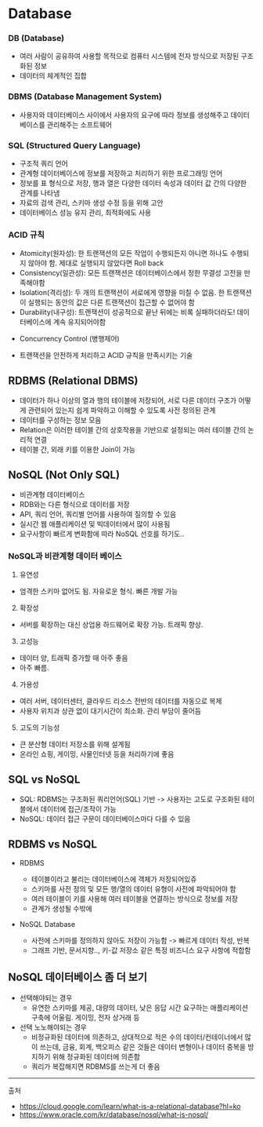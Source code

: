 # Database

### DB (Database)
- 여러 사람이 공유하여 사용할 목적으로 컴퓨터 시스템에 전자 방식으로 저장된 구조화된 정보
- 데이터의 체계적인 집합

### DBMS (Database Management System)
- 사용자와 데이터베이스 사이에서 사용자의 요구에 따라 정보를 생성해주고 데이터베이스를 관리해주는 소프트웨어

### SQL (Structured Query Language)
- 구조적 쿼리 언어
- 관계형 데이터베이스에 정보를 저장하고 처리하기 위한 프로그래밍 언어
- 정보를 표 형식으로 저장, 행과 열은 다양한 데이터 속성과 데이터 값 간의 다양한 관계를 나타냄
- 자료의 검색 관리, 스키마 생성 수정 등을 위해 고안
- 데이터베이스 성능 유지 관리, 최적화에도 사용


### ACID 규칙
- Atomicity(원자성): 한 트랜잭션의 모든 작업이 수행되든지 아니면 하나도 수행되지 않아야 함. 제대로 실행되지 않았다면 Roll back
- Consistency(일관성): 모든 트랜잭션은 데이터베이스에서 정한 무결성 고전을 만족해야함
- Isolation(격리성): 두 개의 트랜잭션이 서로에게 영향을 미칠 수 없음. 한 트랜잭션이 실행되는 동안의 값은 다른 트랜잭션이 접근할 수 없어야 함
- Durability(내구성): 트랜잭션이 성공적으로 끝난 뒤에는 비록 실패하더라도! 데이터베이스에 계속 유지되어야함

* Concurrency Control (병행제어)
- 트랜잭션을 안전하게 처리하고 ACID 규칙을 만족시키는 기술


## RDBMS (Relational DBMS)
- 데이터가 하나 이상의 열과 행의 테이블에 저장되어, 서로 다른 데이터 구조가 어떻게 관련되어 있는지 쉽게 파악하고 이해할 수 있도록 사전 정의된 관계
- 데이터를 구성하는 정보 모음
- Relation은 이러한 테이블 간의 상호작용을 기반으로 설정되는 여러 테이블 간의 논리적 연결
- 테이블 간, 외래 키를 이용한 Join이 가능

## NoSQL (Not Only SQL)
- 비관계형 데이터베이스 
- RDB와는 다른 형식으로 데이터를 저장
- API, 쿼리 언어, 쿼리별 언어를 사용하여 질의할 수 있음
- 실시간 웹 애플리케이션 및 빅데이터에서 많이 사용됨
- 요구사항이 빠르게 변화함에 따라 NoSQL 선호를 하기도..

### NoSQL과 비관계형 데이터 베이스
1) 유연성
- 엄격한 스키마 없어도 됨. 자유로운 형식. 빠른 개발 가능
2) 확장성
- 서버를 확장하는 대신 상업용 하드웨어로 확장 가능. 트래픽 향상. 
3) 고성능
- 데이터 양, 트래픽 증가할 때 아주 좋음
- 아주 빠름.
4) 가용성
- 여러 서버, 데이터센터, 클라우드 리소스 전반의 데이터를 자동으로 복제
- 사용자 위치과 상관 없이 대기시간이 최소화. 관리 부담이 줄어듬
5) 고도의 기능성
- 큰 분산형 데이터 저장소를 위해 설계됨
- 온라인 쇼핑, 게이밍, 사물인터넷 등을 처리하기에 좋음

## SQL vs NoSQL
- SQL: RDBMS는 구조화된 쿼리언어(SQL) 기반
-> 사용자는 고도로 구조화된 테이블에서 데이터에 접근/조작이 가능
- NoSQL: 데이터 접근 구문이 데이터베이스마다 다를 수 있음

## RDBMS vs NoSQL
- RDBMS
    - 테이블이라고 불리는 데이터베이스에 객체가 저장되어있쥬
    - 스키마를 사전 정의 및 모든 행/열의 데이터 유형이 사전에 파악되어야 함
    - 여러 테이블이 키를 사용해 여러 테이블을 연결하는 방식으로 정보를 저장
    - 관계가 생성될 수밖에

- NoSQL Database
    - 사전에 스키마를 정의하지 않아도 저장이 가능함 -> 빠르게 데이터 작성, 반복
    - 그래프 기반, 문서지향.., 키-값 저장소 같은 특정 비즈니스 요구 사항에 적합함

## NoSQL 데이터베이스 좀 더 보기
- 선택해야되는 경우
    - 유연한 스키마를 제공, 대량의 데이터, 낮은 응답 시간 요구하는 애플리케이션 구축에 어울림. 게이밍, 전자 상거래 등
- 선택 노노해야되는 경우
    - 비정규화된 데이터에 의존하고, 상대적으로 적은 수의 데이터/컨테이너에서 많이 쓰는데, 금융, 회계, 백오피스 같은 것들은 데이터 변형이나 데이터 중복을 방지하기 위해 정규화된 데이터에 의존함
    - 쿼리가 복잡해지면 RDBMS를 쓰는게 더 좋음


---

출처
- https://cloud.google.com/learn/what-is-a-relational-database?hl=ko
- https://www.oracle.com/kr/database/nosql/what-is-nosql/